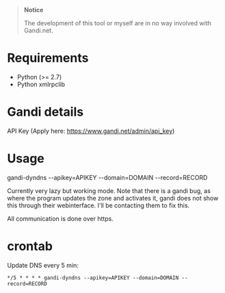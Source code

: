 > **Notice**
> 
> The development of this tool or myself are in no way involved with Gandi.net.

# Requirements

- Python (>= 2.7)
- Python xmlrpclib 

# Gandi details

API Key (Apply here: https://www.gandi.net/admin/api_key)

# Usage

gandi-dyndns --apikey=APIKEY --domain=DOMAIN --record=RECORD

Currently very lazy but working mode. 
Note that there is a gandi bug, as where the program updates the zone and activates it, gandi does not show this through their webinterface.
I'll be contacting them to fix this.

All communication is done over https.

# crontab

Update DNS every 5 min:
```
*/5 * * * * gandi-dyndns --apikey=APIKEY --domain=DOMAIN --record=RECORD
```
